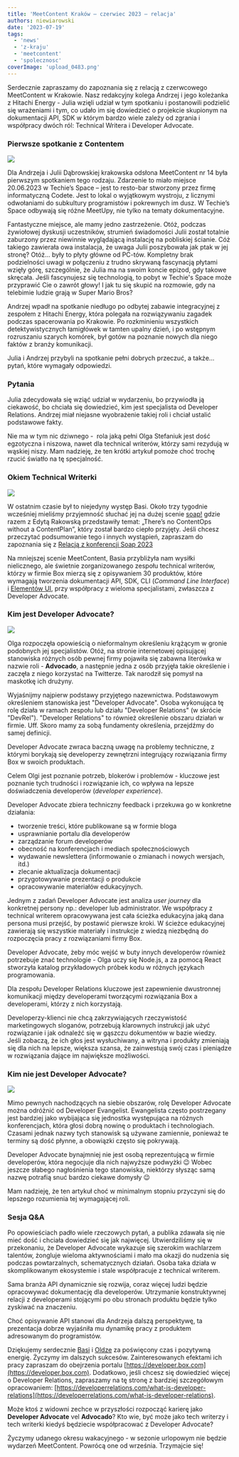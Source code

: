 ```yaml
---
title: 'MeetContent Kraków – czerwiec 2023 – relacja'
authors: niewiarowski
date: '2023-07-19'
tags:
  - 'news'
  - 'z-kraju'
  - 'meetcontent'
  - 'spolecznosc'
coverImage: 'upload_0483.png'
---
```


Serdecznie zapraszamy do zapoznania się z relacją z czerwcowego MeetContent w
Krakowie. Nasz redakcyjny kolega Andrzej i jego koleżanka z Hitachi Energy -
Julia wzięli udział w tym spotkaniu i postanowili podzielić się wrażeniami i
tym, co udało im się dowiedzieć o projekcie skupionym na dokumentacji API, SDK w
którym bardzo wiele zależy od zgrania i współpracy dwóch ról: Technical Writera
i Developer Advocate.

<!--truncate-->

### Pierwsze spotkanie z Contentem

![](images/meetContent14_3-1024x768.jpeg)

Dla Andrzeja i Julii Dąbrowskiej krakowska odsłona MeetContent nr 14 była
pierwszym spotkaniem tego rodzaju. Zdarzenie to miało miejsce 20.06.2023 w
Techie’s Space – jest to resto-bar stworzony przez firmę informatyczną Codete.
Jest to lokal o wyjątkowym wystroju, z licznymi odwołaniami do subkultury
programistów i pokrewnych im dusz. W Techie’s Space odbywają się różne MeetUpy,
nie tylko na tematy dokumentacyjne.

Fantastyczne miejsce, ale mamy jedno zastrzeżenie. Otóż, podczas żywiołowej
dyskusji uczestników, strumień świadomości Julii został totalnie zaburzony przez
niewinnie wyglądającą instalację na pobliskiej ścianie. Cóż takiego zawierała
owa instalacja, że uwaga Julii poszybowała jak ptak w jej stronę? Otóż... były
to płyty główne od PC-tów. Kompletny brak podzielności uwagi w połączeniu z
trudno skrywaną fascynacją płytami wzięły górę, szczególnie, że Julia ma na
swoim koncie epizod, gdy takowe skręcała. Jeśli fascynujesz się technologią, to
pobyt w Techie's Space może przyprawić Cie o zawrót głowy! I jak tu się skupić
na rozmowie, gdy na telebimie ludzie grają w Super Mario Bros?

Andrzej wpadł na spotkanie niedługo po odbytej zabawie integracyjnej z zespołem
z Hitachi Energy, która polegała na rozwiązywaniu zagadek podczas spacerowania
po Krakowie. Po rozkminieniu wszystkich detektywistycznych łamigłówek w tamten
upalny dzień, i po wstępnym rozruszaniu szarych komórek, był gotów na poznanie
nowych dla niego faktów z branży komunikacji.

Julia i Andrzej przybyli na spotkanie pełni dobrych przeczuć, a także… pytań,
które wymagały odpowiedzi.

### Pytania

Julia zdecydowała się wziąć udział w wydarzeniu, bo przywiodła ją ciekawość, bo
chciała się dowiedzieć, kim jest specjalista od Developer Relations. Andrzej
miał niejasne wyobrażenie takiej roli i chciał ustalić podstawowe fakty.

Nie ma w tym nic dziwnego -  rola jaką pełni Olga Stefaniuk jest dość egzotyczna
i niszowa, nawet dla technical writerów, którzy sami rezydują w wąskiej niszy.
Mam nadzieję, że ten krótki artykuł pomoże choć trochę rzucić światło na tę
specjalność.

### Okiem Technical Writerki

![](images/meetContent14-2-1024x768.jpeg)

W ostatnim czasie był to niejedyny występ Basi. Około trzy tygodnie wcześniej
mieliśmy przyjemność słuchać jej na dużej scenie [soap!](https://soapconf.com/)
gdzie razem z Edytą Rakowską przedstawiły temat: „There’s no ContentOps without
a ContentPlan”, który został bardzo ciepło przyjęty. Jeśli chcesz przeczytać
podsumowanie tego i innych wystąpień, zapraszam do zapoznania się
z [Relacją z konferencji Soap 2023](http://techwriter.pl/relacja-z-tegorocznej-konferencji-soap-2023/)

Na mniejszej scenie MeetContent, Basia przybliżyła nam wysiłki nielicznego, ale
świetnie zorganizowanego zespołu technical writerów, którzy w firmie Box mierzą
się z opisywaniem 30 produktów, które wymagają tworzenia dokumentacji API, SDK,
CLI (_Command Line Interface_) i
[Elementów UI](https://developer.box.com/guides/embed/ui-elements/), przy
współpracy z wieloma specjalistami, zwłaszcza z Developer Advocate.

### Kim jest Developer Advocate?

![](images/MicrosoftTeams-image-164-768x1024.jpg)

Olga rozpoczęła opowieścią o nieformalnym określeniu krążącym w gronie podobnych
jej specjalistów. Otóż, na stronie internetowej opisującej stanowiska różnych
osób pewnej firmy pojawiła się zabawna literówka w nazwie roli - **Advocado**, a
następnie jedna z osób przyjęła takie określenie i zaczęła z niego korzystać na
Twitterze. Tak narodził się pomysł na maskotkę ich drużyny.

Wyjaśnijmy najpierw podstawy przyjętego nazewnictwa. Podstawowym określeniem
stanowiska jest "Developer Advocate". Osoba wykonująca tę rolę działa w ramach
zespołu lub działu "Developer Relations" (w skrócie "DevRel"). "Developer
Relations" to również określenie obszaru działań w firmie. Uff. Skoro mamy za
sobą fundamenty określenia, przejdźmy do samej definicji.

Developer Advocate zwraca baczną uwagę na problemy techniczne, z którymi
borykają się developerzy zewnętrzni integrujący rozwiązania firmy Box w swoich
produktach.

Celem Olgi jest poznanie potrzeb, blokerów i problemów - kluczowe jest poznanie
tych trudności i rozwiązanie ich, co wpływa na lepsze doświadczenia developerów
(_developer experience_).

Developer Advocate zbiera techniczny feedback i przekuwa go w konkretne
działania:

- tworzenie treści, które publikowane są w formie bloga
- usprawnianie portalu dla developerów
- zarządzanie forum developerów
- obecność na konferencjach i mediach społecznościowych
- wydawanie newslettera (informowanie o zmianach i nowych wersjach, itd.)
- zlecanie aktualizacja dokumentacji
- przygotowywanie prezentacji o produkcie
- opracowywanie materiałów edukacyjnych.

Jednym z zadań Developer Advocate jest analiza _user journey_ dla konkretnej
persony np.: developer lub administrator. We współpracy z technical writerem
opracowywana jest cała ścieżka edukacyjna jaką dana persona musi przejść, by
postawić pierwsze kroki. W ścieżce edukacyjnej zawierają się wszystkie materiały
i instrukcje z wiedzą niezbędną do rozpoczęcia pracy z rozwiązaniami firmy Box.

Developer Advocate, żeby móc wejść w buty innych developerów również potrzebuje
znać technologie - Olga uczy się Node.js, a za pomocą React stworzyła katalog
przykładowych próbek kodu w różnych językach programowania.

Dla zespołu Developer Relations kluczowe jest zapewnienie dwustronnej
komunikacji między developerami tworzącymi rozwiązania Box a developerami,
którzy z nich korzystają.

Developerzy-klienci nie chcą zakrzywiających rzeczywistość marketingowych
sloganów, potrzebują klarownych instrukcji jak użyć rozwiązanie i jak odnaleźć
się w gąszczu dokumentów w bazie wiedzy. Jeśli zobaczą, że ich głos jest
wysłuchiwany, a witryna i produkty zmieniają się dla nich na lepsze, większa
szansa, że zainwestują swój czas i pieniądze w rozwiązania dające im największe
możliwości.

### Kim nie jest Developer Advocate?

![](images/meetContent14-1-1024x768.jpeg)

Mimo pewnych nachodzących na siebie obszarów, rolę Developer Advocate można
odróżnić od Developer Evangelist. Ewangelista często postrzegany jest bardziej
jako wybijająca się jednostka występująca na różnych konferencjach, która głosi
dobrą nowinę o produktach i technologiach. Czasami jednak nazwy tych stanowisk
są używane zamiennie, ponieważ te terminy są dość płynne, a obowiązki często się
pokrywają.

Developer Advocate bynajmniej nie jest osobą reprezentującą w firmie
developerów, która negocjuje dla nich najwyższe podwyżki 😉 Wobec jeszcze
słabego nagłośnienia tego stanowiska, niektórzy słysząc samą nazwę potrafią snuć
bardzo ciekawe domysły 😉

Mam nadzieję, że ten artykuł choć w minimalnym stopniu przyczyni się do lepszego
rozumienia tej wymagającej roli.

### Sesja Q&A

Po opowieściach padło wiele rzeczowych pytań, a publika zdawała się nie mieć
dość i chciała dowiedzieć się jak najwięcej. Utwierdziliśmy się w przekonaniu,
że Developer Advocate wykazuje się szerokim wachlarzem talentów, żongluje
wieloma aktywnościami i mało ma okazji do nudzenia się podczas powtarzalnych,
schematycznych działań. Osoba taka działa w skomplikowanym ekosystemie i stale
współpracuje z technical writerem.

Sama branża API dynamicznie się rozwija, coraz więcej ludzi będzie opracowywać
dokumentację dla developerów. Utrzymanie konstruktywnej relacji z developerami
stojącymi po obu stronach produktu będzie tylko zyskiwać na znaczeniu.

Choć opisywanie API stanowi dla Andrzeja dalszą perspektywę, ta prezentacja
dobrze wyjaśniła mu dynamikę pracy z produktem adresowanym do programistów.

Dziękujemy serdecznie [Basi](https://www.linkedin.com/in/barbara-szwarc/) i
[Oldze](https://www.linkedin.com/in/olgastefaniuk/) za poświęcony czas i
pozytywną energię. Życzymy im dalszych sukcesów. Zainteresowanych efektami ich
pracy zapraszam do obejrzenia portalu
[https://developer.box.com](https://developer.box.com). Dodatkowo, jeśli chcesz
się dowiedzieć więcej o Developer Relations, zapraszamy na tę stronę z bardziej
szczegółowym opracowaniem:
[https://developerrelations.com/what-is-developer-relations](https://developerrelations.com/what-is-developer-relations).

Może ktoś z widowni zechce w przyszłości rozpocząć karierę jako **Developer
Advocate** vel **Advocado**? Kto wie, być może jako tech writerzy i tech
writerki kiedyś będziecie współpracować z Developer Advocate?

Życzymy udanego okresu wakacyjnego - w sezonie urlopowym nie będzie wydarzeń
MeetContent. Powrócą one od września. Trzymajcie się!
